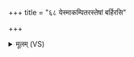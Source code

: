 +++
title = "६८ येस्माकम्पितरस्तेषां बर्हिरसि"

+++
<details><summary>मूलम् (VS)</summary>

ये॒३॒॑स्माकं॑पि॒तर॒स्तेषां॑ ब॒र्हिर॑सि ॥
</details>